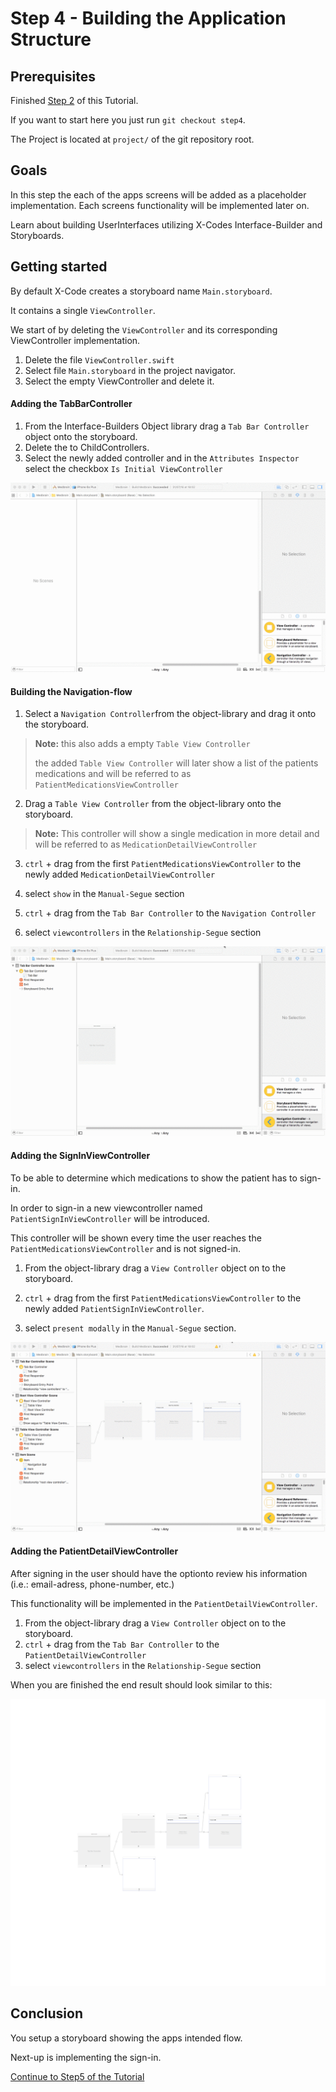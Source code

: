 # Step 4 - Building the Application Structure

## Prerequisites
Finished [Step 2](STEP2.md) of this Tutorial.

If you want to start here you just run `git checkout step4`.

The Project is located at `project/` of the git repository root.

## Goals
In this step the each of the apps screens will be added as a placeholder implementation.
Each screens functionality will be implemented later on.

Learn about building UserInterfaces utilizing X-Codes Interface-Builder and Storyboards.

## Getting started
By default X-Code creates a storyboard name `Main.storyboard`.

It contains a single `ViewController`.

We start of by deleting the `ViewController` and its corresponding ViewController implementation.

1. Delete the file `ViewController.swift`
2. Select file `Main.storyboard` in the project navigator.
3. Select the empty ViewController and delete it.


#### Adding the TabBarController
1. From the Interface-Builders Object library drag a `Tab Bar Controller` object onto the storyboard.
2. Delete the to ChildControllers.
3. Select the newly added controller and in the `Attributes Inspector` select the checkbox `Is Initial ViewController`

![](resources/step4/add_tabbar.gif)


#### Building the Navigation-flow
1. Select a `Navigation Controller`from the object-library and drag it onto the storyboard.
>__Note:__ this also adds a empty `Table View Controller`
>
> the added `Table View Controller` will later show a list of the patients medications and will be referred to as `PatientMedicationsViewController`

2. Drag a `Table View Controller` from the object-library onto the storyboard.
>__Note:__ This controller will show a single medication in more detail and will be referred to as `MedicationDetailViewController`

3. `ctrl` +  drag from the first `PatientMedicationsViewController` to the newly added  `MedicationDetailViewController`
4. select `show` in the `Manual-Segue` section

5. `ctrl` + drag from the `Tab Bar Controller` to the `Navigation Controller`
6. select `viewcontrollers` in the `Relationship-Segue` section

![](resources/step4/build_navigation.gif)

#### Adding the SignInViewController
To be able to determine which medications to show the patient has to sign-in.

In order to sign-in a new viewcontroller named `PatientSignInViewController` will be introduced.

This controller will be shown every time the user reaches the `PatientMedicationsViewController` and is not signed-in.

1. From the object-library drag a `View Controller` object on to the storyboard.

2. `ctrl` +  drag from the first `PatientMedicationsViewController` to the newly added
`PatientSignInViewController`.

3. select `present modally` in the `Manual-Segue` section.

![](resources/step4/add_signin.gif)


#### Adding the PatientDetailViewController

After signing in the user should have the optionto review his information (i.e.: email-adress, phone-number, etc.)

This functionality will be implemented in the `PatientDetailViewController`.

1. From the object-library drag a `View Controller` object on to the storyboard.
2. `ctrl` + drag from the `Tab Bar Controller` to the `PatientDetailViewController`
3. select `viewcontrollers` in the `Relationship-Segue` section


When you are finished the end result should look similar to this:

![](resources/step4/end-result.png)


## Conclusion
You setup a storyboard showing the apps intended flow.

Next-up is implementing the sign-in.

[Continue to Step5 of the Tutorial](STEP5.md)
